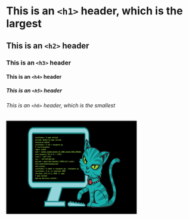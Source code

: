 # This is an `<h1>` header, which is the largest

## This is an `<h2>` header

### This is an `<h3>` header

#### This is an `<h4>` header

##### This is an `<h5>` header

###### This is an `<h6>` header, which is the smallest

<img src="https://github.com/Jenin82/Jenin82/blob/main/coder-cat-2.png" alt="GitHub Coder" height="250" width=350>

